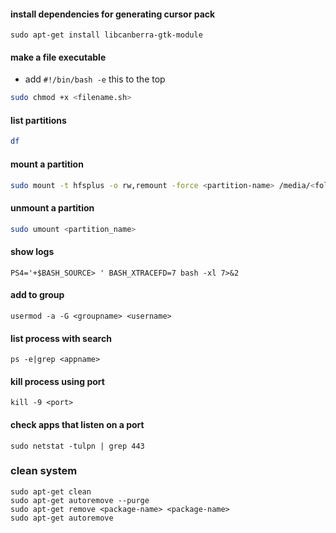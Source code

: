 #### install dependencies for generating cursor pack
```
sudo apt-get install libcanberra-gtk-module
```

#### make a file executable
- add ```#!/bin/bash -e``` this to the top
```bash
sudo chmod +x <filename.sh>
```

#### list partitions
```bash
df
```

#### mount a partition
```bash
sudo mount -t hfsplus -o rw,remount -force <partition-name> /media/<folder-name>
```

#### unmount a partition
```bash
sudo umount <partition_name>
```

#### show logs
```
PS4='+$BASH_SOURCE> ' BASH_XTRACEFD=7 bash -xl 7>&2
```

#### add to group
```
usermod -a -G <groupname> <username>
```

#### list process with search
```
ps -e|grep <appname>
```

#### kill process using port
```
kill -9 <port>
```
#### check apps that listen on a port
```
sudo netstat -tulpn | grep 443
```

### clean system
```
sudo apt-get clean
sudo apt-get autoremove --purge
sudo apt-get remove <package-name> <package-name>
sudo apt-get autoremove
```